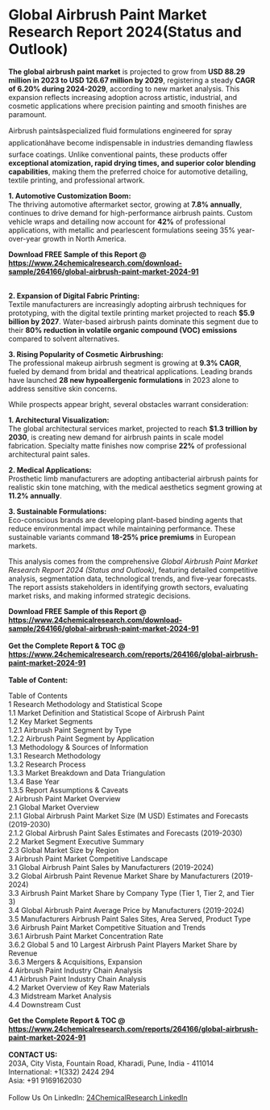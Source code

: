 <h1>Global Airbrush Paint Market Research Report 2024(Status and Outlook)</h1><p><strong>The global airbrush paint market</strong> is projected to grow from <strong>USD 88.29 million in 2023 to USD 126.67 million by 2029</strong>, registering a steady <strong>CAGR of 6.20% during 2024-2029</strong>, according to new market analysis. This expansion reflects increasing adoption across artistic, industrial, and cosmetic applications where precision painting and smooth finishes are paramount.</p><p>Airbrush paintsâspecialized fluid formulations engineered for spray applicationâhave become indispensable in industries demanding flawless surface coatings. Unlike conventional paints, these products offer <strong>exceptional atomization, rapid drying times, and superior color blending capabilities</strong>, making them the preferred choice for automotive detailing, textile printing, and professional artwork.</p><p><strong>1. Automotive Customization Boom:</strong><br>
The thriving automotive aftermarket sector, growing at <strong>7.8% annually</strong>, continues to drive demand for high-performance airbrush paints. Custom vehicle wraps and detailing now account for <strong>42%</strong> of professional applications, with metallic and pearlescent formulations seeing 35% year-over-year growth in North America.</p><div><b>Download FREE Sample of this Report @ 
            <a href="https://www.24chemicalresearch.com/download-sample/264166/global-airbrush-paint-market-2024-91">
            https://www.24chemicalresearch.com/download-sample/264166/global-airbrush-paint-market-2024-91</a></b></div><br><p><strong>2. Expansion of Digital Fabric Printing:</strong><br>
Textile manufacturers are increasingly adopting airbrush techniques for prototyping, with the digital textile printing market projected to reach <strong>$5.9 billion by 2027</strong>. Water-based airbrush paints dominate this segment due to their <strong>80% reduction in volatile organic compound (VOC) emissions</strong> compared to solvent alternatives.</p><p><strong>3. Rising Popularity of Cosmetic Airbrushing:</strong><br>
The professional makeup airbrush segment is growing at <strong>9.3% CAGR</strong>, fueled by demand from bridal and theatrical applications. Leading brands have launched <strong>28 new hypoallergenic formulations</strong> in 2023 alone to address sensitive skin concerns.</p><p>While prospects appear bright, several obstacles warrant consideration:</p><p><strong>1. Architectural Visualization:</strong><br>
The global architectural services market, projected to reach <strong>$1.3 trillion by 2030</strong>, is creating new demand for airbrush paints in scale model fabrication. Specialty matte finishes now comprise <strong>22%</strong> of professional architectural paint sales.</p><p><strong>2. Medical Applications:</strong><br>
Prosthetic limb manufacturers are adopting antibacterial airbrush paints for realistic skin tone matching, with the medical aesthetics segment growing at <strong>11.2% annually</strong>.</p><p><strong>3. Sustainable Formulations:</strong><br>
Eco-conscious brands are developing plant-based binding agents that reduce environmental impact while maintaining performance. These sustainable variants command <strong>18-25% price premiums</strong> in European markets.</p><p>This analysis comes from the comprehensive <em>Global Airbrush Paint Market Research Report 2024 (Status and Outlook)</em>, featuring detailed competitive analysis, segmentation data, technological trends, and five-year forecasts. The report assists stakeholders in identifying growth sectors, evaluating market risks, and making informed strategic decisions.</p><div><b>Download FREE Sample of this Report @ 
            <a href="https://www.24chemicalresearch.com/download-sample/264166/global-airbrush-paint-market-2024-91">
            https://www.24chemicalresearch.com/download-sample/264166/global-airbrush-paint-market-2024-91</a></b></div><br><div><b>Get the Complete Report & TOC @ 
            <a href="https://www.24chemicalresearch.com/reports/264166/global-airbrush-paint-market-2024-91">
            https://www.24chemicalresearch.com/reports/264166/global-airbrush-paint-market-2024-91</a></b></div><br>
            <b>Table of Content:</b><p>Table of Contents<br />
1 Research Methodology and Statistical Scope<br />
1.1 Market Definition and Statistical Scope of Airbrush Paint<br />
1.2 Key Market Segments<br />
1.2.1 Airbrush Paint Segment by Type<br />
1.2.2 Airbrush Paint Segment by Application<br />
1.3 Methodology & Sources of Information<br />
1.3.1 Research Methodology<br />
1.3.2 Research Process<br />
1.3.3 Market Breakdown and Data Triangulation<br />
1.3.4 Base Year<br />
1.3.5 Report Assumptions & Caveats<br />
2 Airbrush Paint Market Overview<br />
2.1 Global Market Overview<br />
2.1.1 Global Airbrush Paint Market Size (M USD) Estimates and Forecasts (2019-2030)<br />
2.1.2 Global Airbrush Paint Sales Estimates and Forecasts (2019-2030)<br />
2.2 Market Segment Executive Summary<br />
2.3 Global Market Size by Region<br />
3 Airbrush Paint Market Competitive Landscape<br />
3.1 Global Airbrush Paint Sales by Manufacturers (2019-2024)<br />
3.2 Global Airbrush Paint Revenue Market Share by Manufacturers (2019-2024)<br />
3.3 Airbrush Paint Market Share by Company Type (Tier 1, Tier 2, and Tier 3)<br />
3.4 Global Airbrush Paint Average Price by Manufacturers (2019-2024)<br />
3.5 Manufacturers Airbrush Paint Sales Sites, Area Served, Product Type<br />
3.6 Airbrush Paint Market Competitive Situation and Trends<br />
3.6.1 Airbrush Paint Market Concentration Rate<br />
3.6.2 Global 5 and 10 Largest Airbrush Paint Players Market Share by Revenue<br />
3.6.3 Mergers & Acquisitions, Expansion<br />
4 Airbrush Paint Industry Chain Analysis<br />
4.1 Airbrush Paint Industry Chain Analysis<br />
4.2 Market Overview of Key Raw Materials<br />
4.3 Midstream Market Analysis<br />
4.4 Downstream Cust</p><div><b>Get the Complete Report & TOC @ 
            <a href="https://www.24chemicalresearch.com/reports/264166/global-airbrush-paint-market-2024-91">
            https://www.24chemicalresearch.com/reports/264166/global-airbrush-paint-market-2024-91</a></b></div><br><b>CONTACT US:</b><br>
            203A, City Vista, Fountain Road, Kharadi, Pune, India - 411014<br>
            International: +1(332) 2424 294<br>
            Asia: +91 9169162030 <br><br>
            Follow Us On LinkedIn: <a href="https://www.linkedin.com/company/24chemicalresearch/">24ChemicalResearch LinkedIn</a>